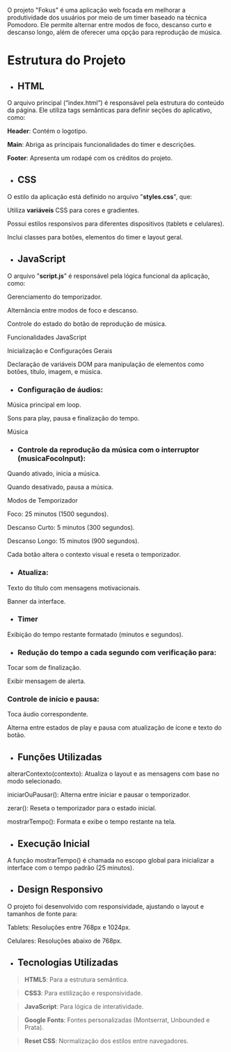 O projeto "Fokus" é uma aplicação web focada em melhorar a produtividade dos usuários por meio de um timer baseado na técnica Pomodoro. Ele permite alternar entre modos de foco, descanso curto e descanso longo, além de oferecer uma opção para reprodução de música.

# Estrutura do Projeto

- ## HTML

O arquivo principal (“index.html”) é responsável pela estrutura do conteúdo da página. Ele utiliza tags semânticas para definir seções do aplicativo, como:

**Header**: Contém o logotipo.

**Main**: Abriga as principais funcionalidades do timer e descrições.

**Footer**: Apresenta um rodapé com os créditos do projeto.

- ## CSS

O estilo da aplicação está definido no arquivo "**styles.css**", que:

Utiliza **variáveis** CSS para cores e gradientes.

Possui estilos responsivos para diferentes dispositivos (tablets e celulares).

Inclui classes para botões, elementos do timer e layout geral.

- ## JavaScript

O arquivo "**script.js**" é responsável pela lógica funcional da aplicação, como:

Gerenciamento do temporizador.

Alternância entre modos de foco e descanso.

Controle do estado do botão de reprodução de música.

Funcionalidades JavaScript

Inicialização e Configurações Gerais

Declaração de variáveis DOM para manipulação de elementos como botões, título, imagem, e música.

- ### Configuração de áudios:

Música principal em loop.

Sons para play, pausa e finalização do tempo.

Música

- ### Controle da reprodução da música com o interruptor (musicaFocoInput):

Quando ativado, inicia a música.

Quando desativado, pausa a música.

Modos de Temporizador

Foco: 25 minutos (1500 segundos).

Descanso Curto: 5 minutos (300 segundos).

Descanso Longo: 15 minutos (900 segundos).

Cada botão altera o contexto visual e reseta o temporizador.

- ### Atualiza:

Texto do título com mensagens motivacionais.

Banner da interface.

- ### Timer

Exibição do tempo restante formatado (minutos e segundos).

- ### Redução do tempo a cada segundo com verificação para:

Tocar som de finalização.

Exibir mensagem de alerta.

### Controle de início e pausa:

Toca áudio correspondente.

Alterna entre estados de play e pausa com atualização de ícone e texto do botão.

- ## Funções Utilizadas

alterarContexto(contexto): Atualiza o layout e as mensagens com base no modo selecionado.

iniciarOuPausar(): Alterna entre iniciar e pausar o temporizador.

zerar(): Reseta o temporizador para o estado inicial.

mostrarTempo(): Formata e exibe o tempo restante na tela.

- ## Execução Inicial

A função mostrarTempo() é chamada no escopo global para inicializar a interface com o tempo padrão (25 minutos).

- ## Design Responsivo

O projeto foi desenvolvido com responsividade, ajustando o layout e tamanhos de fonte para:

Tablets: Resoluções entre 768px e 1024px.

Celulares: Resoluções abaixo de 768px.

- ## Tecnologias Utilizadas

> **HTML5**: Para a estrutura semântica.

> **CSS3**: Para estilização e responsividade.

> **JavaScript**: Para lógica de interatividade.

> **Google Fonts**: Fontes personalizadas (Montserrat, Unbounded e Prata).

> **Reset CSS**: Normalização dos estilos entre navegadores.
